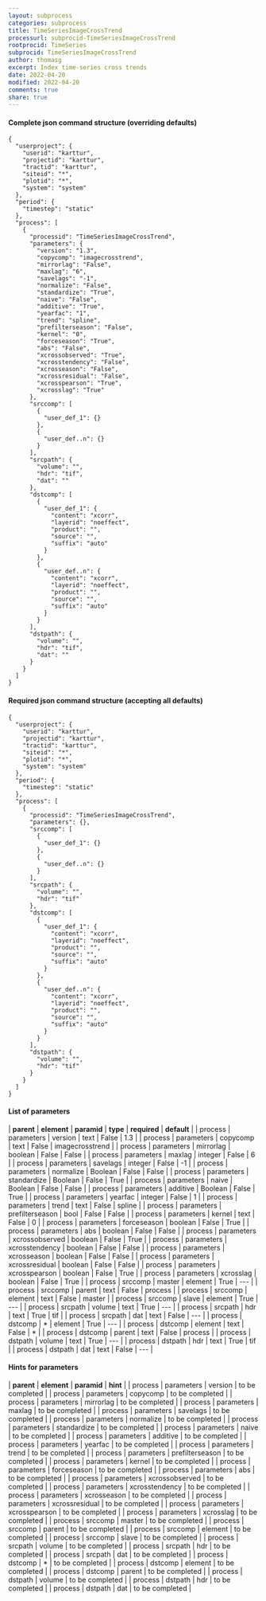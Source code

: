 ```yaml
---
layout: subprocess
categories: subprocess
title: TimeSeriesImageCrossTrend
processurl: subprocid-TimeSeriesImageCrossTrend
rootprocid: TimeSeries
subprocid: TimeSeriesImageCrossTrend
author: thomasg
excerpt: Index time-series cross trends
date: 2022-04-20
modified: 2022-04-20
comments: true
share: true
---
```


#### Complete json command structure (overriding defaults)
```
{
  "userproject": {
    "userid": "karttur",
    "projectid": "karttur",
    "tractid": "karttur",
    "siteid": "*",
    "plotid": "*",
    "system": "system"
  },
  "period": {
    "timestep": "static"
  },
  "process": [
    {
      "processid": "TimeSeriesImageCrossTrend",
      "parameters": {
        "version": "1.3",
        "copycomp": "imagecrosstrend",
        "mirrorlag": "False",
        "maxlag": "6",
        "savelags": "-1",
        "normalize": "False",
        "standardize": "True",
        "naive": "False",
        "additive": "True",
        "yearfac": "1",
        "trend": "spline",
        "prefilterseason": "False",
        "kernel": "0",
        "forceseason": "True",
        "abs": "False",
        "xcrossobserved": "True",
        "xcrosstendency": "False",
        "xcrosseason": "False",
        "xcrossresidual": "False",
        "xcrosspearson": "True",
        "xcrosslag": "True"
      },
      "srccomp": [
        {
          "user_def_1": {}
        },
        {
          "user_def..n": {}
        }
      ],
      "srcpath": {
        "volume": "",
        "hdr": "tif",
        "dat": ""
      },
      "dstcomp": [
        {
          "user_def_1": {
            "content": "xcorr",
            "layerid": "noeffect",
            "product": "",
            "source": "",
            "suffix": "auto"
          }
        },
        {
          "user_def..n": {
            "content": "xcorr",
            "layerid": "noeffect",
            "product": "",
            "source": "",
            "suffix": "auto"
          }
        }
      ],
      "dstpath": {
        "volume": "",
        "hdr": "tif",
        "dat": ""
      }
    }
  ]
}
```
#### Required json command structure (accepting all defaults)
```
{
  "userproject": {
    "userid": "karttur",
    "projectid": "karttur",
    "tractid": "karttur",
    "siteid": "*",
    "plotid": "*",
    "system": "system"
  },
  "period": {
    "timestep": "static"
  },
  "process": [
    {
      "processid": "TimeSeriesImageCrossTrend",
      "parameters": {},
      "srccomp": [
        {
          "user_def_1": {}
        },
        {
          "user_def..n": {}
        }
      ],
      "srcpath": {
        "volume": "",
        "hdr": "tif"
      },
      "dstcomp": [
        {
          "user_def_1": {
            "content": "xcorr",
            "layerid": "noeffect",
            "product": "",
            "source": "",
            "suffix": "auto"
          }
        },
        {
          "user_def..n": {
            "content": "xcorr",
            "layerid": "noeffect",
            "product": "",
            "source": "",
            "suffix": "auto"
          }
        }
      ],
      "dstpath": {
        "volume": "",
        "hdr": "tif"
      }
    }
  ]
}
```
#### List of parameters

| **parent** | **element** | **paramid** | **type** | **required** | **default** |
| process | parameters | version | text | False | 1.3 |
| process | parameters | copycomp | text | False | imagecrosstrend |
| process | parameters | mirrorlag | boolean | False | False |
| process | parameters | maxlag | integer | False | 6 |
| process | parameters | savelags | integer | False | -1 |
| process | parameters | normalize | Boolean | False | False |
| process | parameters | standardize | Boolean | False | True |
| process | parameters | naive | Boolean | False | False |
| process | parameters | additive | Boolean | False | True |
| process | parameters | yearfac | integer | False | 1 |
| process | parameters | trend | text | False | spline |
| process | parameters | prefilterseason | bool | False | False |
| process | parameters | kernel | text | False | 0 |
| process | parameters | forceseason | boolean | False | True |
| process | parameters | abs | boolean | False | False |
| process | parameters | xcrossobserved | boolean | False | True |
| process | parameters | xcrosstendency | boolean | False | False |
| process | parameters | xcrosseason | boolean | False | False |
| process | parameters | xcrossresidual | boolean | False | False |
| process | parameters | xcrosspearson | boolean | False | True |
| process | parameters | xcrosslag | boolean | False | True |
| process | srccomp | master | element | True | --- |
| process | srccomp | parent | text | False | process |
| process | srccomp | element | text | False | master |
| process | srccomp | slave | element | True | --- |
| process | srcpath | volume | text | True | --- |
| process | srcpath | hdr | text | True | tif |
| process | srcpath | dat | text | False | --- |
| process | dstcomp | * | element | True | --- |
| process | dstcomp | element | text | False | * |
| process | dstcomp | parent | text | False | process |
| process | dstpath | volume | text | True | --- |
| process | dstpath | hdr | text | True | tif |
| process | dstpath | dat | text | False | --- |

#### Hints for parameters

| **parent** | **element** | **paramid** | **hint** |
| process | parameters | version | to be completed |
| process | parameters | copycomp | to be completed |
| process | parameters | mirrorlag | to be completed |
| process | parameters | maxlag | to be completed |
| process | parameters | savelags | to be completed |
| process | parameters | normalize | to be completed |
| process | parameters | standardize | to be completed |
| process | parameters | naive | to be completed |
| process | parameters | additive | to be completed |
| process | parameters | yearfac | to be completed |
| process | parameters | trend | to be completed |
| process | parameters | prefilterseason | to be completed |
| process | parameters | kernel | to be completed |
| process | parameters | forceseason | to be completed |
| process | parameters | abs | to be completed |
| process | parameters | xcrossobserved | to be completed |
| process | parameters | xcrosstendency | to be completed |
| process | parameters | xcrosseason | to be completed |
| process | parameters | xcrossresidual | to be completed |
| process | parameters | xcrosspearson | to be completed |
| process | parameters | xcrosslag | to be completed |
| process | srccomp | master | to be completed |
| process | srccomp | parent | to be completed |
| process | srccomp | element | to be completed |
| process | srccomp | slave | to be completed |
| process | srcpath | volume | to be completed |
| process | srcpath | hdr | to be completed |
| process | srcpath | dat | to be completed |
| process | dstcomp | * | to be completed |
| process | dstcomp | element | to be completed |
| process | dstcomp | parent | to be completed |
| process | dstpath | volume | to be completed |
| process | dstpath | hdr | to be completed |
| process | dstpath | dat | to be completed |
